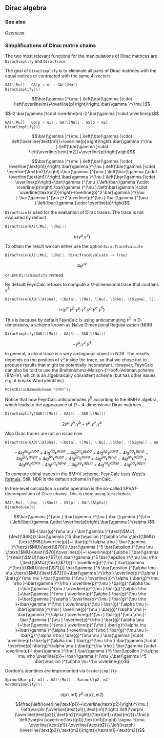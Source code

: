 ## Dirac algebra

### See also

[Overview](Extra/FeynCalc.md).

### Simplifications of Dirac matrix chains

The two most relevant functions for the manipulations of Dirac matrices are `DiracSimplify` and `DiracTrace`.

The goal of `DiracSimplify` is to eliminate all pairs of Dirac matrices with the equal indices or contracted with the same $4$-vectors

```mathematica
GA[\[Mu]] . GS[p + m] . GA[\[Mu]]
DiracSimplify[%]
```

$$\bar{\gamma }^{\mu }.\left(\bar{\gamma }\cdot \left(\overline{m}+\overline{p}\right)\right).\bar{\gamma }^{\mu }$$

$$-2 \bar{\gamma }\cdot \overline{m}-2 \bar{\gamma }\cdot \overline{p}$$

```mathematica
GA[\[Mu]] . GS[p + m1] . GA[\[Nu]] . GS[p + m2]
DiracSimplify[%]
```

$$\bar{\gamma }^{\mu }.\left(\bar{\gamma }\cdot \left(\overline{\text{m1}}+\overline{p}\right)\right).\bar{\gamma }^{\nu }.\left(\bar{\gamma }\cdot \left(\overline{\text{m2}}+\overline{p}\right)\right)$$

$$\bar{\gamma }^{\mu }.\left(\bar{\gamma }\cdot \overline{\text{m1}}\right).\bar{\gamma }^{\nu }.\left(\bar{\gamma }\cdot \overline{\text{m2}}\right)+\bar{\gamma }^{\mu }.\left(\bar{\gamma }\cdot \overline{\text{m1}}\right).\bar{\gamma }^{\nu }.\left(\bar{\gamma }\cdot \overline{p}\right)+\bar{\gamma }^{\mu }.\left(\bar{\gamma }\cdot \overline{p}\right).\bar{\gamma }^{\nu }.\left(\bar{\gamma }\cdot \overline{\text{m2}}\right)-\overline{p}^2 \bar{\gamma }^{\mu }.\bar{\gamma }^{\nu }+2 \overline{p}^{\nu } \bar{\gamma }^{\mu }.\left(\bar{\gamma }\cdot \overline{p}\right)$$

`DiracTrace` is used for the evaluation of Dirac traces. The trace is not evaluated by default

```mathematica
DiracTrace[GA[\[Mu], \[Nu]]]
```

$$\text{tr}\left(\bar{\gamma }^{\mu }.\bar{\gamma }^{\nu }\right)$$

To obtain the result we can either use the option `DiracTraceEvaluate`

```mathematica
DiracTrace[GA[\[Mu], \[Nu]], DiracTraceEvaluate -> True]
```

$$4 \bar{g}^{\mu \nu }$$

or use `DiracSimplify` instead.

By default FeynCalc refuses to compute a $D$-dimensional trace that contains $\gamma^5$

```mathematica
DiracTrace[GAD[\[Alpha], \[Beta], \[Mu], \[Nu], \[Rho], \[Sigma], 5]] // DiracSimplify
```

$$\text{tr}\left(\gamma ^{\alpha }.\gamma ^{\beta }.\gamma ^{\mu }.\gamma ^{\nu }.\gamma ^{\rho }.\gamma ^{\sigma }.\bar{\gamma }^5\right)$$

This is because by default FeynCalc is using anticommuting $\gamma^5$ in $D$-dimensions, a scheme known as Naive Dimensional Regularization (NDR)

```mathematica
DiracSimplify[GAD[\[Mu]] . GA[5] . GAD[\[Nu]]]
```

$$-\gamma ^{\mu }.\gamma ^{\nu }.\bar{\gamma }^5$$

In general, a chiral trace is a very ambiguous object in NDR. The results depends on the position of $\gamma^5$ inside the trace, so that we chose not to produce results that might be potentially inconsistent. However, FeynCalc can also be told to use the Breitenlohner-Maison-t'Hooft-Veltman scheme (BMHV), which is an algebraically consistent scheme (but has other issues, e.g. it breaks Ward identities)

```mathematica
FCSetDiracGammaScheme["BMHV"];
```

Notice that now FeynCalc anticommutes $\gamma^5$ according to the BMHV algebra, which leads to the appearance of $D-4$-dimensional Dirac matrices

```mathematica
DiracSimplify[GAD[\[Mu]] . GA[5] . GAD[\[Nu]]]
```

$$2 \gamma ^{\mu }.\hat{\gamma }^{\nu }.\bar{\gamma }^5-\gamma ^{\mu }.\gamma ^{\nu }.\bar{\gamma }^5$$

Also Dirac traces are not an issue now

```mathematica
DiracTrace[GAD[\[Alpha], \[Beta], \[Mu], \[Nu], \[Rho], \[Sigma]] . GA[5]] // DiracSimplify
```

$$-4 i g^{\alpha \beta } \bar{\epsilon }^{\mu \nu \rho \sigma }+4 i g^{\alpha \mu } \bar{\epsilon }^{\beta \nu \rho \sigma }-4 i g^{\alpha \nu } \bar{\epsilon }^{\beta \mu \rho \sigma }+4 i g^{\alpha \rho } \bar{\epsilon }^{\beta \mu \nu \sigma }-4 i g^{\alpha \sigma } \bar{\epsilon }^{\beta \mu \nu \rho }-4 i g^{\beta \mu } \bar{\epsilon }^{\alpha \nu \rho \sigma }+4 i g^{\beta \nu } \bar{\epsilon }^{\alpha \mu \rho \sigma }-4 i g^{\beta \rho } \bar{\epsilon }^{\alpha \mu \nu \sigma }+4 i g^{\beta \sigma } \bar{\epsilon }^{\alpha \mu \nu \rho }-4 i g^{\mu \nu } \bar{\epsilon }^{\alpha \beta \rho \sigma }+4 i g^{\mu \rho } \bar{\epsilon }^{\alpha \beta \nu \sigma }-4 i g^{\mu \sigma } \bar{\epsilon }^{\alpha \beta \nu \rho }-4 i g^{\nu \rho } \bar{\epsilon }^{\alpha \beta \mu \sigma }+4 i g^{\nu \sigma } \bar{\epsilon }^{\alpha \beta \mu \rho }-4 i g^{\rho \sigma } \bar{\epsilon }^{\alpha \beta \mu \nu }$$

To compute chiral traces in the BMHV scheme, FeynCalc uses [West's formula](https://inspirehep.net/record/31057). Still, NDR is the default scheme in FeynCalc.

In tree-level calculation a useful operation is the so-called SPVAT-decomposition of Dirac chains.
This is done using `DiracReduce`

```mathematica
GA[\[Mu], \[Nu], \[Rho]] . GS[p] . GA[\[Alpha]]
DiracReduce[%]
```

$$\bar{\gamma }^{\mu }.\bar{\gamma }^{\nu }.\bar{\gamma }^{\rho }.\left(\bar{\gamma }\cdot \overline{p}\right).\bar{\gamma }^{\alpha }$$

$$-i \bar{g}^{\mu \nu } \bar{\gamma }^{\text{\$MU}(\text{\$68})}.\bar{\gamma }^5 \bar{\epsilon }^{\alpha \rho \;\text{\$MU}(\text{\$68})\overline{p}}+i \bar{g}^{\alpha \rho } \bar{\gamma }^{\text{\$MU}(\text{\$70})}.\bar{\gamma }^5 \bar{\epsilon }^{\mu \nu \;\text{\$MU}(\text{\$70})\overline{p}}+i \overline{p}^{\alpha } \bar{\gamma }^{\text{\$MU}(\text{\$71})}.\bar{\gamma }^5 \bar{\epsilon }^{\mu \nu \rho \;\text{\$MU}(\text{\$71})}+i \overline{p}^{\rho } \bar{\gamma }^{\text{\$MU}(\text{\$72})}.\bar{\gamma }^5 \bar{\epsilon }^{\alpha \mu \nu \;\text{\$MU}(\text{\$72})}+\bar{\gamma }^{\rho } \overline{p}^{\alpha } \bar{g}^{\mu \nu }-\bar{\gamma }^{\nu } \overline{p}^{\alpha } \bar{g}^{\mu \rho }-\bar{\gamma }^{\rho } \overline{p}^{\mu } \bar{g}^{\alpha \nu }+\bar{\gamma }^{\nu } \overline{p}^{\mu } \bar{g}^{\alpha \rho }+\bar{\gamma }^{\mu } \overline{p}^{\alpha } \bar{g}^{\nu \rho }+\bar{\gamma }^{\alpha } \overline{p}^{\mu } \bar{g}^{\nu \rho }+\bar{\gamma }^{\rho } \overline{p}^{\nu } \bar{g}^{\alpha \mu }-\bar{\gamma }^{\mu } \overline{p}^{\nu } \bar{g}^{\alpha \rho }-\bar{\gamma }^{\alpha } \overline{p}^{\nu } \bar{g}^{\mu \rho }-\bar{\gamma }^{\nu } \overline{p}^{\rho } \bar{g}^{\alpha \mu }+\bar{\gamma }^{\mu } \overline{p}^{\rho } \bar{g}^{\alpha \nu }+\bar{\gamma }^{\alpha } \overline{p}^{\rho } \bar{g}^{\mu \nu }-\bar{g}^{\alpha \rho } \bar{g}^{\mu \nu } \bar{\gamma }\cdot \overline{p}+\bar{g}^{\alpha \nu } \bar{g}^{\mu \rho } \bar{\gamma }\cdot \overline{p}-\bar{g}^{\alpha \mu } \bar{g}^{\nu \rho } \bar{\gamma }\cdot \overline{p}-i \bar{\gamma }^{\nu }.\bar{\gamma }^5 \bar{\epsilon }^{\alpha \mu \rho \overline{p}}+i \bar{\gamma }^{\mu }.\bar{\gamma }^5 \bar{\epsilon }^{\alpha \nu \rho \overline{p}}$$

Gordon's identities are implemented via `GordonSimplify`

```mathematica
SpinorUBar[p1, m1] . GA[\[Mu]] . SpinorU[p2, m2]
GordonSimplify[%]
```

$$\bar{u}(\text{p1},\text{m1}).\bar{\gamma }^{\mu }.u(\text{p2},\text{m2})$$

$$\frac{\left(\overline{\text{p1}}+\overline{\text{p2}}\right)^{\mu } \left(\varphi (\overline{\text{p1}},\text{m1})\right).\left(\varphi (\overline{\text{p2}},\text{m2})\right)}{\text{m1}+\text{m2}}+\frac{i \left(\varphi (\overline{\text{p1}},\text{m1})\right).\sigma ^{\mu \overline{\text{p1}}-\overline{\text{p2}}}.\left(\varphi (\overline{\text{p2}},\text{m2})\right)}{\text{m1}+\text{m2}}$$